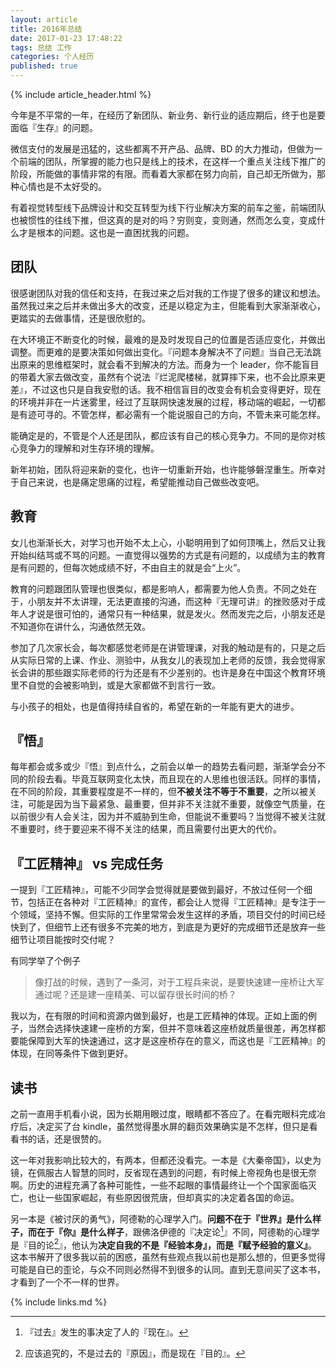 ```yaml
---
layout: article
title: 2016年总结
date: 2017-01-23 17:48:22
tags: 总结 工作
categories: 个人经历
published: true
---
```


{% include article_header.html %}

今年是不平常的一年，在经历了新团队、新业务、新行业的适应期后，终于也是要面临『生存』的问题。

微信支付的发展是迅猛的，这些都离不开产品、品牌、BD 的大力推动，但做为一个前端的团队，所掌握的能力也只是线上的技术，在这样一个重点关注线下推广的阶段，所能做的事情非常的有限。而看着大家都在努力向前，自己却无所做为，那种心情也是不太好受的。

有着视觉转型线下品牌设计和交互转型为线下行业解决方案的前车之鉴，前端团队也被惯性的往线下推，但这真的是对的吗？穷则变，变则通，然而怎么变，变成什么才是根本的问题。这也是一直困扰我的问题。

## 团队

很感谢团队对我的信任和支持，在我过来之后对我的工作提了很多的建议和想法。虽然我过来之后并未做出多大的改变，还是以稳定为主，但能看到大家渐渐收心，更踏实的去做事情，还是很欣慰的。

在大环境正不断变化的时候，最难的是及时发现自己的位置是否适应变化，并做出调整。而更难的是要决策如何做出变化。『问题本身解决不了问题』当自己无法跳出原来的思维框架时，就会看不到解决的方法。而身为一个 leader，你不能盲目的带着大家去做改变，虽然有个说法『烂泥爬楼梯，就算摔下来，也不会比原来更差』，不过这也只是自我安慰的话。我不相信盲目的改变会有机会变得更好，现在的环境并非在一片迷雾里，经过了互联网快速发展的过程，移动端的崛起，一切都是有迹可寻的。不管怎样，都必需有一个能说服自己的方向，不管未来可能怎样。

能确定是的，不管是个人还是团队，都应该有自己的核心竞争力。不同的是你对核心竞争力的理解和对生存环境的理解。

新年初始，团队将迎来新的变化，也许一切重新开始，也许能够磐涅重生。所幸对于自己来说，也是痛定思痛的过程，希望能推动自己做些改变吧。

## 教育

女儿也渐渐长大，对学习也开始不太上心，小聪明用到了如何顶嘴上，然后又让我开始纠结骂或不骂的问题。一直觉得以强势的方式是有问题的，以成绩为主的教育是有问题的，但每次她成绩不好，不由自主的就是会“上火”。

教育的问题跟团队管理也很类似，都是影响人，都需要为他人负责。不同之处在于，小朋友并不太讲理，无法更直接的沟通，而这种『无理可讲』的挫败感对于成年人才说是很可怕的，通常只有一种结果，就是发火。然而发完之后，小朋友还是不知道你在讲什么，沟通依然无效。

参加了几次家长会，每次都感觉老师是在讲管理课，对我的触动是有的，只是之后从实际日常的上课、作业、测验中，从我女儿的表现加上老师的反馈，我会觉得家长会讲的那些跟实际老师的行为还是有不少差别的。也许是身在中国这个教育环境里不自觉的会被影响到，或是大家都做不到言行一致。

与小孩子的相处，也是值得持续自省的，希望在新的一年能有更大的进步。

## 『悟』

每年都会或多或少『悟』到点什么，之前会以单一的趋势去看问题，渐渐学会分不同的阶段去看。毕竟互联网变化太快，而且现在的人思维也很活跃。同样的事情，在不同的阶段，其重要程度是不一样的，但**不被关注不等于不重要**，之所以被关注，可能是因为当下最紧急、最重要，但并非不关注就不重要，就像空气质量，在以前很少有人会关注，因为并不威胁到生命，但能说不重要吗？当觉得不被关注就不重要时，终于要迎来不得不关注的结果，而且需要付出更大的代价。

## 『工匠精神』 vs 完成任务

一提到『工匠精神』，可能不少同学会觉得就是要做到最好，不放过任何一个细节，包括正在各种对『工匠精神』的宣传，都会让人觉得『工匠精神』是专注于一个领域，坚持不懈。但实际的工作里常常会发生这样的矛盾，项目交付的时间已经快到了，但细节上还有很多不完美的地方，到底是为更好的完成细节还是放弃一些细节让项目能按时交付呢？

有同学举了个例子

> 像打战的时候，遇到了一条河，对于工程兵来说，是要快速建一座桥让大军通过呢？还是建一座精美、可以留存很长时间的桥？

我以为，在有限的时间和资源内做到最好，也是工匠精神的体现。正如上面的例子，当然会选择快速建一座桥的方案，但并不意味着这座桥就质量很差，再怎样都要能保障到大军的快速通过，这才是这座桥存在的意义，而这也是『工匠精神』的体现，在同等条件下做到更好。

## 读书

之前一直用手机看小说，因为长期用眼过度，眼睛都不答应了。在看完眼科完成冶疗后，决定买了台 kindle，虽然觉得墨水屏的翻页效果确实是不怎样，但只是看看书的话，还是很赞的。

这一年对我影响比较大的，有两本，但都还没看完。一本是《大秦帝国》，以史为镜，在佩服古人智慧的同时，反省现在遇到的问题，有时候上帝视角也是很无奈啊。历史的进程充满了各种可能性，一些不起眼的事情最终让一个个国家面临灭亡，也让一些国家崛起，有些原因很荒唐，但却真实的决定着各国的命运。

另一本是《被讨厌的勇气》，阿德勒的心理学入门。**问题不在于『世界』是什么样子，而在于『你』是什么样子**，跟佛洛伊德的『决定论[^1]』不同，阿德勒的心理学是『目的论[^2]』，他认为**决定自我的不是『经验本身』，而是『赋予经验的意义』**。这本书解开了很多我以前的困惑，虽然有些观点我以前也是那么想的，但更多觉得可能是自已的歪论，与众不同则必然得不到很多的认同。直到无意间买了这本书，才看到了一个不一样的世界。

[^1]: 『过去』发生的事决定了人的『现在』。
[^2]: 应该追究的，不是过去的『原因』，而是现在『目的』。

{% include links.md %}
